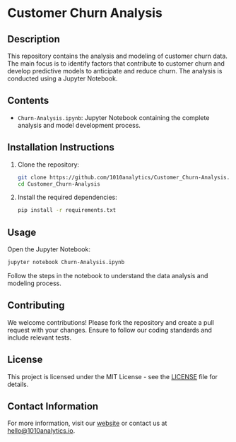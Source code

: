 

# Customer Churn Analysis

## Description

This repository contains the analysis and modeling of customer churn data. The main focus is to identify factors that contribute to customer churn and develop predictive models to anticipate and reduce churn. The analysis is conducted using a Jupyter Notebook.

## Contents

- `Churn-Analysis.ipynb`: Jupyter Notebook containing the complete analysis and model development process.

## Installation Instructions

1. Clone the repository:
   ```bash
   git clone https://github.com/1010analytics/Customer_Churn-Analysis.git
   cd Customer_Churn-Analysis
   ```

2. Install the required dependencies:
   ```bash
   pip install -r requirements.txt
   ```

## Usage

Open the Jupyter Notebook:
   ```bash
   jupyter notebook Churn-Analysis.ipynb
   ```

Follow the steps in the notebook to understand the data analysis and modeling process.

## Contributing

We welcome contributions! Please fork the repository and create a pull request with your changes. Ensure to follow our coding standards and include relevant tests.

## License

This project is licensed under the MIT License - see the [LICENSE](LICENSE) file for details.

## Contact Information

For more information, visit our [website](https://1010analytics.io) or contact us at [hello@1010analytics.io](mailto:hello@1010analytics.io).

